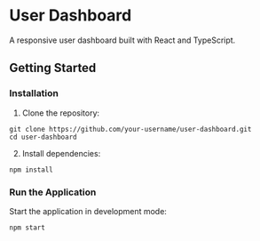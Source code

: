 # User Dashboard

A responsive user dashboard built with React and TypeScript.

## Getting Started

### Installation
1. Clone the repository:
```
git clone https://github.com/your-username/user-dashboard.git
cd user-dashboard
```
2. Install dependencies:
```
npm install
```
### Run the Application
Start the application in development mode:
```
npm start
```
